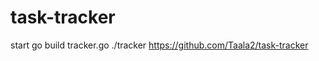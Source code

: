 # task-tracker
start
go build tracker.go
./tracker <command>
https://github.com/Taala2/task-tracker

